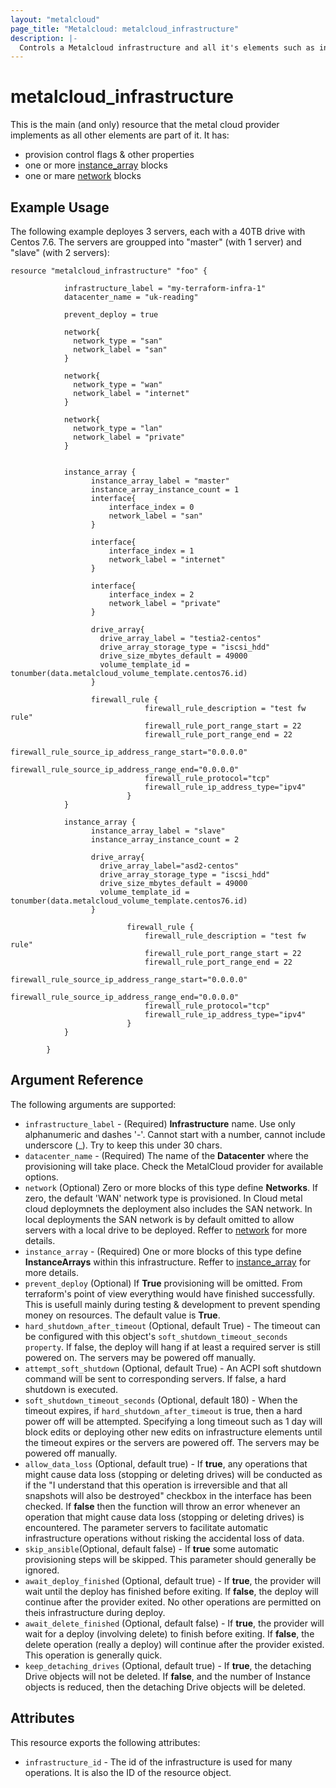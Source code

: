 ```yaml
---
layout: "metalcloud"
page_title: "Metalcloud: metalcloud_infrastructure"
description: |-
  Controls a Metalcloud infrastructure and all it's elements such as instance arrays and others.
---
```


# metalcloud_infrastructure

This is the main (and only) resource that the metal cloud provider implements as all other elements are part of it. It has:

* provision control flags & other properties
* one or more [instance_array](/docs/providers/metalcloud/r/instance_array.html) blocks
* one or mare [network](/docs/providers/metalcloud/r/network.html) blocks


## Example Usage

The following example deployes 3 servers, each with a 40TB drive with Centos 7.6. The servers are groupped into "master" (with 1 server) and "slave" (with 2 servers):

```hcl
resource "metalcloud_infrastructure" "foo" {

			infrastructure_label = "my-terraform-infra-1"
			datacenter_name = "uk-reading"	
			
			prevent_deploy = true

			network{
			  network_type = "san"
			  network_label = "san"
			}
		  
			network{
			  network_type = "wan"
			  network_label = "internet"
			}
		  
			network{
			  network_type = "lan"
			  network_label = "private"
			}
		  
		  
			instance_array {
				  instance_array_label = "master"
				  instance_array_instance_count = 1
				  interface{
					  interface_index = 0
					  network_label = "san"
				  }
		  
				  interface{
					  interface_index = 1
					  network_label = "internet"
				  }
		  
				  interface{
					  interface_index = 2
					  network_label = "private"
				  }
				  
				  drive_array{
					drive_array_label = "testia2-centos"
					drive_array_storage_type = "iscsi_hdd"
					drive_size_mbytes_default = 49000
					volume_template_id = tonumber(data.metalcloud_volume_template.centos76.id)
				  }
		  
				  firewall_rule {
							  firewall_rule_description = "test fw rule"
							  firewall_rule_port_range_start = 22
							  firewall_rule_port_range_end = 22
							  firewall_rule_source_ip_address_range_start="0.0.0.0"
							  firewall_rule_source_ip_address_range_end="0.0.0.0"
							  firewall_rule_protocol="tcp"
							  firewall_rule_ip_address_type="ipv4"
						  }
			}
		  
			instance_array {
				  instance_array_label = "slave"  
				  instance_array_instance_count = 2
		  
				  drive_array{
					drive_array_label="asd2-centos"
					drive_array_storage_type = "iscsi_hdd"
					drive_size_mbytes_default = 49000
					volume_template_id = tonumber(data.metalcloud_volume_template.centos76.id)
				  }
		  
						  firewall_rule {
							  firewall_rule_description = "test fw rule"
							  firewall_rule_port_range_start = 22
							  firewall_rule_port_range_end = 22
							  firewall_rule_source_ip_address_range_start="0.0.0.0"
							  firewall_rule_source_ip_address_range_end="0.0.0.0"
							  firewall_rule_protocol="tcp"
							  firewall_rule_ip_address_type="ipv4"
						  }
			}

		}
```

## Argument Reference

The following arguments are supported:

* `infrastructure_label` - (Required) **Infrastructure** name. Use only alphanumeric and dashes '-'. Cannot start with a number, cannot include underscore (_). Try to keep this under 30 chars.
* `datacenter_name` - (Required) The name of the **Datacenter** where the provisioning will take place. Check the MetalCloud provider for available options.
* `network` (Optional) Zero or more blocks of this type define **Networks**. If zero, the default 'WAN' network type is provisioned. In Cloud metal cloud deploymnets the deployment also includes the SAN network. In local deployments the SAN network is by default omitted to allow servers with a local drive to be deployed. Reffer to [network](/docs/providers/metalcloud/r/network.html) for more details.
* `instance_array` - (Required) One or more blocks of this type define **InstanceArrays** within this infrastructure. Reffer to [instance_array](/docs/providers/metalcloud/r/instance_array.html) for more details.
* `prevent_deploy` (Optional) If **True** provisioning will be omitted. From terraform's point of view everything would have finished successfully. This is usefull mainly during testing & development to prevent spending money on resources. The default value is **True**.
* `hard_shutdown_after_timeout` (Optional, default True) - The timeout can be configured with this object's `soft_shutdown_timeout_seconds property`. If false, the deploy will hang if at least a required server is still powered on. The servers may be powered off manually.
* `attempt_soft_shutdown` (Optional, default True) - An ACPI soft shutdown command will be sent to corresponding servers. If false, a hard shutdown is executed.
* `soft_shutdown_timeout_seconds` (Optional, default 180) - When the timeout expires, if `hard_shutdown_after_timeout` is true, then a hard power off will be attempted. Specifying a long timeout such as 1 day will block edits or deploying other new edits on infrastructure elements until the timeout expires or the servers are powered off. The servers may be powered off manually.
* `allow_data_loss` (Optional, default true) - If **true**, any operations that might cause data loss (stopping or deleting drives) will be conducted as if the "I understand that this operation is irreversible and that all snapshots will also be destroyed" checkbox in the interface has been checked. If **false** then the function will throw an error whenever an operation that might cause data loss (stopping or deleting drives) is encountered. The parameter servers to facilitate automatic infrastructure operations without risking the accidental loss of data.
* `skip_ansible`(Optional, default false) - If **true** some automatic provisioning steps will be skipped. This parameter should generally be ignored.
* `await_deploy_finished` (Optional, default true) - If **true**, the provider will wait until the deploy has finished before exiting. If **false**, the deploy will continue after the provider exited. No other operations are permitted on theis infrastructure during deploy.
* `await_delete_finished` (Optional, default false) - If **true**, the provider will wait for a deploy (involving delete) to finish before exiting. If **false**, the delete operation (really a deploy) will continue after the provider existed. This operation is generally quick.
* `keep_detaching_drives` (Optional, default true) - If **true**, the detaching Drive objects will not be deleted. If **false**, and the number of Instance objects is reduced, then the detaching Drive objects will be deleted.

## Attributes

This resource exports the following attributes:

* `infrastructure_id` - The id of the infrastructure is used for many operations. It is also the ID of the resource object.
